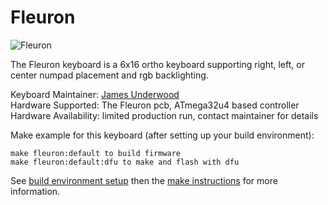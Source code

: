 # Fleuron

![Fleuron](https://i.imgur.com/ejXBFRP.jpg "the fleuron keyboard")

The Fleuron keyboard is a 6x16 ortho keyboard supporting right, left, or center numpad placement and rgb backlighting.

Keyboard Maintainer: [James Underwood](https://github.com/ju0)  
Hardware Supported: The Fleuron pcb, ATmega32u4 based controller  
Hardware Availability: limited production run, contact maintainer for details

Make example for this keyboard (after setting up your build environment):

    make fleuron:default to build firmware
    make fleuron:default:dfu to make and flash with dfu

See [build environment setup](https://docs.qmk.fm/build_environment_setup.html) then the [make instructions](https://docs.qmk.fm/make_instructions.html) for more information.